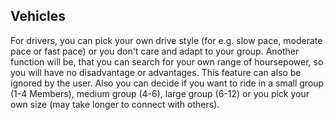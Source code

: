 ## Vehicles

For drivers, you can pick your own drive style (for e.g. slow pace, moderate pace or fast pace) or you don't care and adapt to your group.
Another function will be, that you can search for your own range of hoursepower, so you will have no disadvantage or advantages. This feature can also be ignored by the user.
Also you can decide if you want to ride in a small group (1-4 Members), medium group (4-6), large group (6-12) or you pick your own size (may take longer to connect with others).